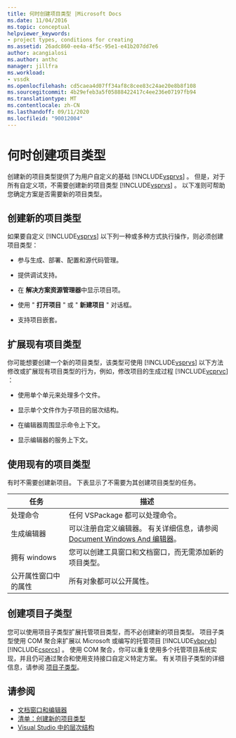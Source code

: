 ```yaml
---
title: 何时创建项目类型 |Microsoft Docs
ms.date: 11/04/2016
ms.topic: conceptual
helpviewer_keywords:
- project types, conditions for creating
ms.assetid: 26adc860-ee4a-4f5c-95e1-e41b207dd7e6
author: acangialosi
ms.author: anthc
manager: jillfra
ms.workload:
- vssdk
ms.openlocfilehash: cd5caea4d07ff34af8c8cee83c24ae20e8b8f108
ms.sourcegitcommit: 4b29efeb3a5f05888422417c4ee236e07197fb94
ms.translationtype: MT
ms.contentlocale: zh-CN
ms.lasthandoff: 09/11/2020
ms.locfileid: "90012004"
---
```

# <a name="when-to-create-project-types"></a>何时创建项目类型
创建新的项目类型提供了为用户自定义的基础 [!INCLUDE[vsprvs](../../code-quality/includes/vsprvs_md.md)] 。 但是，对于所有自定义项，不需要创建新的项目类型 [!INCLUDE[vsprvs](../../code-quality/includes/vsprvs_md.md)] 。 以下准则可帮助您确定方案是否需要新的项目类型。

## <a name="create-a-new-project-type"></a>创建新的项目类型
 如果要自定义 [!INCLUDE[vsprvs](../../code-quality/includes/vsprvs_md.md)] 以下列一种或多种方式执行操作，则必须创建项目类型：

- 参与生成、部署、配置和源代码管理。

- 提供调试支持。

- 在 **解决方案资源管理器**中显示项目项。

- 使用 " **打开项目** " 或 " **新建项目** " 对话框。

- 支持项目嵌套。

## <a name="extend-an-existing-project-type"></a>扩展现有项目类型
 你可能想要创建一个新的项目类型，该类型可使用 [!INCLUDE[vsprvs](../../code-quality/includes/vsprvs_md.md)] 以下方法修改或扩展现有项目类型的行为，例如，修改项目的生成过程 [!INCLUDE[vcprvc](../../code-quality/includes/vcprvc_md.md)] ：

- 使用单个单元来处理多个文件。

- 显示单个文件作为子项目的层次结构。

- 在编辑器周围显示命令上下文。

- 显示编辑器的服务上下文。

## <a name="use-an-existing-project-type"></a>使用现有的项目类型
 有时不需要创建新项目。 下表显示了不需要为其创建项目类型的任务。

|任务|描述|
|----------|-----------------|
|处理命令|任何 VSPackage 都可以处理命令。|
|生成编辑器|可以注册自定义编辑器。 有关详细信息，请参阅 [Document Windows And 编辑器](/previous-versions/bb165691(v=vs.100))。|
|拥有 windows|您可以创建工具窗口和文档窗口，而无需添加新的项目类型。|
|公开属性窗口中的属性|所有对象都可以公开属性。|

## <a name="create-a-project-subtype"></a>创建项目子类型
 您可以使用项目子类型扩展托管项目类型，而不必创建新的项目类型。 项目子类型使用 COM 聚合来扩展以 Microsoft 或编写的托管项目 [!INCLUDE[vbprvb](../../code-quality/includes/vbprvb_md.md)] [!INCLUDE[csprcs](../../data-tools/includes/csprcs_md.md)] 。 使用 COM 聚合，你可以重复使用多个托管项目系统实现，并且仍可通过聚合和使用支持接口自定义特定方案。 有关项目子类型的详细信息，请参阅 [项目子类型](../../extensibility/internals/project-subtypes.md)。

## <a name="see-also"></a>请参阅
- [文档窗口和编辑器](/previous-versions/bb165691(v=vs.100))
- [清单：创建新的项目类型](../../extensibility/internals/checklist-creating-new-project-types.md)
- [Visual Studio 中的层次结构](../../extensibility/internals/hierarchies-in-visual-studio.md)